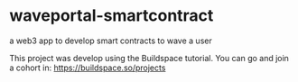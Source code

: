 # waveportal-smartcontract
a web3 app to develop smart contracts to wave a user

This project was develop using the Buildspace tutorial. You can go and join a cohort in: https://buildspace.so/projects
